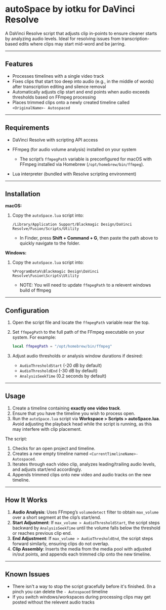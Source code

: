 # autoSpace by iotku for DaVinci Resolve

A DaVinci Resolve script that  adjusts clip in-points to ensure cleaner starts by analyzing audio levels. Ideal for resolving issues from transcription-based edits where clips may start mid-word and be jarring.

---

## Features

* Processes timelines with a single video track
* Fixes clips that start too deep into audio (e.g., in the middle of words) after transcription editing and silence removal
* Automatically adjusts clip start and end points when audio exceeds thresholds based on FFmpeg processing
* Places trimmed clips onto a newly created timeline called `<OriginalName>- Autospaced`

---

## Requirements

* DaVinci Resolve with scripting API access
* FFmpeg (for audio volume analysis) installed on your system

  * The script’s `ffmpegPath` variable is preconfigured for macOS with FFmpeg installed via Homebrew (`/opt/homebrew/bin/ffmpeg`).
* Lua interpreter (bundled with Resolve scripting environment)

---

## Installation

**macOS:**

1. Copy the `autoSpace.lua` script into:

   ```
   /Library/Application Support/Blackmagic Design/DaVinci Resolve/Fusion/Scripts/Utility
   ```

   * In Finder, press **Shift + Command + G**, then paste the path above to quickly navigate to the folder.

**Windows:**

1. Copy the `autoSpace.lua` script into:

   ```
   %ProgramData%\Blackmagic Design\DaVinci Resolve\Fusion\Scripts\Utility
   ```

   * NOTE: You will need to update `ffmpegPath` to a relevent windows build of ffmpeg

---

## Configuration

1. Open the script file and locate the `ffmpegPath` variable near the top.

2. Set `ffmpegPath` to the full path of the FFmpeg executable on your system. For example:

   ```lua
   local ffmpegPath = "/opt/homebrew/bin/ffmpeg"
   ```

3. Adjust audio thresholds or analysis window durations if desired:

   * `AudioThresholdStart` (-20 dB by default)
   * `AudioThresholdEnd` (-30 dB by default)
   * `AnalysisSeekTime` (0.2 seconds by default)

---

## Usage

1. Create a timeline containing **exactly one video track**.
2. Ensure that you have the timeline you wish to process open.
3. Run the `autoSpace.lua` script via **Workspace > Scripts > autoSpace.lua**. Avoid adjusting the playback head while the script is running, as this may interfere with clip placement.

The script:

1. Checks for an open project and timeline.
2. Creates a new empty timeline named `<CurrentTimelineName>- Autospaced`.
3. Iterates through each video clip, analyzes leading/trailing audio levels, and adjusts start/end accordingly.
4. Appends trimmed clips onto new video and audio tracks on the new timeline.

---

## How It Works

1. **Audio Analysis**: Uses FFmpeg’s `volumedetect` filter to obtain `max_volume` over a short segment at the clip’s start/end.
2. **Start Adjustment**: If `max_volume > AudioThresholdStart`, the script steps backward by `AnalysisSeekTime` until the volume falls below the threshold or reaches previous clip end.
3. **End Adjustment**: If `max_volume > AudioThresholdEnd`, the script steps forward similarly, ensuring clips do not overlap.
4. **Clip Assembly**: Inserts the media from the media pool with adjusted in/out points, and appends each trimmed clip onto the new timeline.

---

## Known Issues

* There isn't a way to stop the script gracefully before it's finished. (In a pinch you can delete the `- Autospaced` timeline
* If you switch windows/workspaces during processing clips may get posted without the relevent audio tracks
